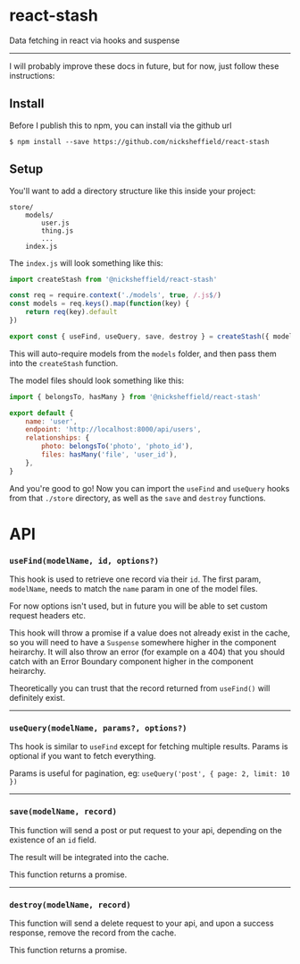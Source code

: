 # react-stash

Data fetching in react via hooks and suspense

---

I will probably improve these docs in future, but for now, just follow these instructions:

## Install

Before I publish this to npm, you can install via the github url

```
$ npm install --save https://github.com/nicksheffield/react-stash
```

## Setup

You'll want to add a directory structure like this inside your project:

```
store/
	models/
		user.js
		thing.js
		...
	index.js
```

The `index.js` will look something like this:

```javascript
import createStash from '@nicksheffield/react-stash'

const req = require.context('./models', true, /.js$/)
const models = req.keys().map(function(key) {
	return req(key).default
})

export const { useFind, useQuery, save, destroy } = createStash({ models })
```

This will auto-require models from the `models` folder, and then pass them into the `createStash` function.

The model files should look something like this:

```javascript
import { belongsTo, hasMany } from '@nicksheffield/react-stash'

export default {
	name: 'user',
	endpoint: 'http://localhost:8000/api/users',
	relationships: {
		photo: belongsTo('photo', 'photo_id'),
		files: hasMany('file', 'user_id'),
	},
}
```

And you're good to go! Now you can import the `useFind` and `useQuery` hooks from that `./store` directory, as well as the `save` and `destroy` functions.

# API

### `useFind(modelName, id, options?)`

This hook is used to retrieve one record via their `id`. The first param, `modelName`, needs to match the `name` param in one of the model files.

For now options isn't used, but in future you will be able to set custom request headers etc.

This hook will throw a promise if a value does not already exist in the cache, so you will need to have a `Suspense` somewhere higher in the component heirarchy.
It will also throw an error (for example on a 404) that you should catch with an Error Boundary component higher in the component heirarchy.

Theoretically you can trust that the record returned from `useFind()` will definitely exist.

---

### `useQuery(modelName, params?, options?)`

Ths hook is similar to `useFind` except for fetching multiple results. Params is optional if you want to fetch everything.

Params is useful for pagination, eg: `useQuery('post', { page: 2, limit: 10 })`

---

### `save(modelName, record)`

This function will send a post or put request to your api, depending on the existence of an `id` field.

The result will be integrated into the cache.

This function returns a promise.

---

### `destroy(modelName, record)`

This function will send a delete request to your api, and upon a success response, remove the record from the cache.

This function returns a promise.
